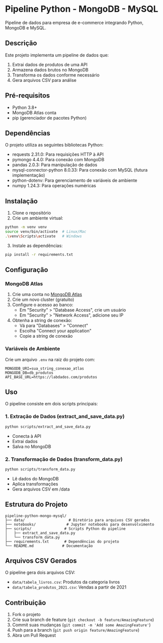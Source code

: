 # Pipeline Python - MongoDB - MySQL

Pipeline de dados para empresa de e-commerce integrando Python, MongoDB e MySQL.

## Descrição

Este projeto implementa um pipeline de dados que:
1. Extrai dados de produtos de uma API
2. Armazena dados brutos no MongoDB
3. Transforma os dados conforme necessário
4. Gera arquivos CSV para análise

## Pré-requisitos

- Python 3.8+
- MongoDB Atlas conta
- pip (gerenciador de pacotes Python)

## Dependências

O projeto utiliza as seguintes bibliotecas Python:
- requests 2.31.0: Para requisições HTTP à API
- pymongo 4.4.0: Para conexão com MongoDB
- pandas 2.0.3: Para manipulação de dados
- mysql-connector-python 8.0.33: Para conexão com MySQL (futura implementação)
- python-dotenv: Para gerenciamento de variáveis de ambiente
- numpy 1.24.3: Para operações numéricas

## Instalação

1. Clone o repositório
2. Crie um ambiente virtual:
```bash
python -m venv venv
source venv/bin/activate  # Linux/Mac
.\venv\Scripts\activate   # Windows
```
3. Instale as dependências:
```bash
pip install -r requirements.txt
```

## Configuração

### MongoDB Atlas

1. Crie uma conta no [MongoDB Atlas](https://www.mongodb.com/cloud/atlas)
2. Crie um novo cluster (gratuito)
3. Configure o acesso ao banco:
   - Em "Security" > "Database Access", crie um usuário
   - Em "Security" > "Network Access", adicione seu IP
4. Obtenha a string de conexão:
   - Vá para "Databases" > "Connect"
   - Escolha "Connect your application"
   - Copie a string de conexão

### Variáveis de Ambiente

Crie um arquivo `.env` na raiz do projeto com:

```
MONGODB_URI=sua_string_conexao_atlas
MONGODB_DB=db_produtos
API_BASE_URL=https://labdados.com/produtos
```

## Uso

O pipeline consiste em dois scripts principais:

### 1. Extração de Dados (extract_and_save_data.py)
```bash
python scripts/extract_and_save_data.py
```
- Conecta à API
- Extrai dados
- Salva no MongoDB

### 2. Transformação de Dados (transform_data.py)
```bash
python scripts/transform_data.py
```
- Lê dados do MongoDB
- Aplica transformações
- Gera arquivos CSV em /data

## Estrutura do Projeto

```
pipeline-python-mongo-mysql/
├── data/                    # Diretório para arquivos CSV gerados
├── notebooks/              # Jupyter notebooks para desenvolvimento
├── scripts/               # Scripts Python do pipeline
│   ├── extract_and_save_data.py
│   └── transform_data.py
├── requirements.txt       # Dependências do projeto
└── README.md             # Documentação
```

## Arquivos CSV Gerados

O pipeline gera dois arquivos CSV:
- `data/tabela_livros.csv`: Produtos da categoria livros
- `data/tabela_produtos_2021.csv`: Vendas a partir de 2021

## Contribuição

1. Fork o projeto
2. Crie sua branch de feature (`git checkout -b feature/AmazingFeature`)
3. Commit suas mudanças (`git commit -m 'Add some AmazingFeature'`)
4. Push para a branch (`git push origin feature/AmazingFeature`)
5. Abra um Pull Request
